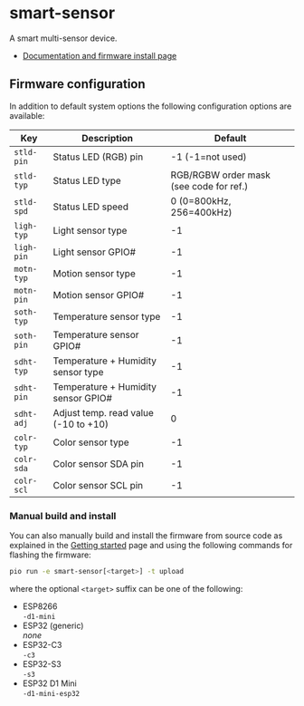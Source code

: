 # smart-sensor

A smart multi-sensor device.

- [Documentation and firmware install page](https://homegenie.it/mini/1.2/examples/smart-sensor/)


## Firmware configuration

In addition to default system options the following configuration options are available:

| Key        | Description                           | Default                                 |
|------------|---------------------------------------|-----------------------------------------|
| `stld-pin` | Status LED (RGB) pin                  | -1 (-1=not used)                        |
| `stld-typ` | Status LED type                       | RGB/RGBW order mask (see code for ref.) |
| `stld-spd` | Status LED speed                      | 0 (0=800kHz, 256=400kHz)                |
| `ligh-typ` | Light sensor type                     | -1                                      |
| `ligh-pin` | Light sensor GPIO#                    | -1                                      |
| `motn-typ` | Motion sensor type                    | -1                                      |
| `motn-pin` | Motion sensor GPIO#                   | -1                                      |
| `soth-typ` | Temperature sensor type               | -1                                      |
| `soth-pin` | Temperature sensor GPIO#              | -1                                      |
| `sdht-typ` | Temperature + Humidity sensor type    | -1                                      |
| `sdht-pin` | Temperature + Humidity sensor GPIO#   | -1                                      |
| `sdht-adj` | Adjust temp. read value (-10 to +10)  | 0                                       |
| `colr-typ` | Color sensor type                     | -1                                      |
| `colr-sda` | Color sensor SDA pin                  | -1                                      |
| `colr-scl` | Color sensor SCL pin                  | -1                                      |


### Manual build and install

You can also manually build and install the firmware from source code
as explained in the [Getting started](../../getting-started#custom-firmware) page
and using the following commands for flashing the firmware:

```bash
pio run -e smart-sensor[<target>] -t upload
```

where the optional `<target>` suffix can be one of the following:
- ESP8266  
  `-d1-mini`
- ESP32 (generic)  
  *none*
- ESP32-C3  
  `-c3`
- ESP32-S3  
  `-s3`
- ESP32 D1 Mini    
  `-d1-mini-esp32`
